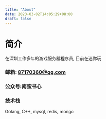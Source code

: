 ```yaml
---
title: "About"
date: 2023-03-02T14:05:29+08:00
draft: false
---
```


# 简介
在深圳工作多年的游戏服务器程序员, 目前在迷你玩
### 邮箱: 87170360@qq.com
### 公众号:南蛮书心
### 技术栈
Golang, C++, mysql, redis, mongo


